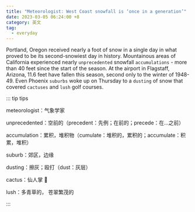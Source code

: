 ```yaml
---
title: "Meteorologist: West Coast snowfall is ‘once in a generation’"
date: 2023-03-05 06:24:00 +8
category: 英文
tag:
  - everyday
---
```


Portland, Oregon received nearly a foot of snow in a single day in what proved to be its second-snowiest day in history. Mountainous areas of California experienced nearly `unprecedented` snowfall `accumulations` - more than 40 feet since the start of the season. At the airport in Flagstaff, Arizona, 11.6 feet have fallen this season, second only to the winter of 1948-49. Even Phoenix `suburbs` woke up on Thursday to a `dusting` of snow that covered `cactuses` and `lush` golf courses.

::: tip tips

meteorologist：气象学家

unprecedented：空前的（precedent：先例；在前的；precede：在...之前）

accumulation：累积，堆积物（cumulate：堆积的，累积的；accumulate：积累，堆积）

suburb：郊区，边缘

dusting：擦灰；殴打（dust：灰层）

cactus：仙人掌 🌵

lush：多青草的， 苍翠繁茂的

:::
